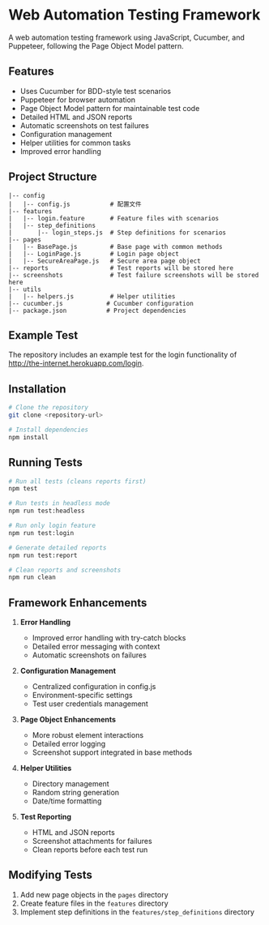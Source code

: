 # Web Automation Testing Framework

A web automation testing framework using JavaScript, Cucumber, and Puppeteer, following the Page Object Model pattern.

## Features

- Uses Cucumber for BDD-style test scenarios
- Puppeteer for browser automation
- Page Object Model pattern for maintainable test code
- Detailed HTML and JSON reports
- Automatic screenshots on test failures
- Configuration management
- Helper utilities for common tasks
- Improved error handling

## Project Structure

```
|-- config
|   |-- config.js           # 配置文件
|-- features
|   |-- login.feature       # Feature files with scenarios
|   |-- step_definitions
|       |-- login_steps.js  # Step definitions for scenarios
|-- pages
|   |-- BasePage.js         # Base page with common methods
|   |-- LoginPage.js        # Login page object
|   |-- SecureAreaPage.js   # Secure area page object
|-- reports                 # Test reports will be stored here
|-- screenshots             # Test failure screenshots will be stored here
|-- utils
|   |-- helpers.js          # Helper utilities
|-- cucumber.js            # Cucumber configuration
|-- package.json           # Project dependencies
```

## Example Test

The repository includes an example test for the login functionality of http://the-internet.herokuapp.com/login.

## Installation

```bash
# Clone the repository
git clone <repository-url>

# Install dependencies
npm install
```

## Running Tests

```bash
# Run all tests (cleans reports first)
npm test

# Run tests in headless mode
npm run test:headless

# Run only login feature
npm run test:login

# Generate detailed reports
npm run test:report

# Clean reports and screenshots
npm run clean
```

## Framework Enhancements

1. **Error Handling**
   - Improved error handling with try-catch blocks
   - Detailed error messaging with context
   - Automatic screenshots on failures

2. **Configuration Management**
   - Centralized configuration in config.js
   - Environment-specific settings
   - Test user credentials management

3. **Page Object Enhancements**
   - More robust element interactions
   - Detailed error logging
   - Screenshot support integrated in base methods

4. **Helper Utilities**
   - Directory management
   - Random string generation
   - Date/time formatting

5. **Test Reporting**
   - HTML and JSON reports
   - Screenshot attachments for failures
   - Clean reports before each test run

## Modifying Tests

1. Add new page objects in the `pages` directory
2. Create feature files in the `features` directory
3. Implement step definitions in the `features/step_definitions` directory 